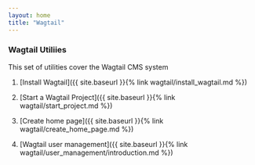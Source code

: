 ```yaml
---
layout: home
title: "Wagtail"
---
```


### Wagtail Utiliies

This set of utilities cover the Wagtail CMS system

1. [Install Wagtail]({{ site.baseurl }}{% link wagtail/install_wagtail.md %})

2. [Start a Wagtail Project]({{ site.baseurl }}{% link wagtail/start_project.md %})

3. [Create home page]({{ site.baseurl }}{% link wagtail/create_home_page.md %})

4. [Wagtail user management]({{ site.baseurl }}{% link wagtail/user_management/introduction.md %})
